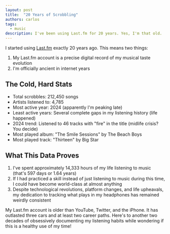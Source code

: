 ```yaml
---
layout: post
title:  "20 Years of Scrobbling"
authors: carlos
tags:
  - music
description: I've been using Last.fm for 20 years. Yes, I'm that old.
---
```


I started using [Last.fm](https://www.last.fm/user/txarly) exactly 20 years ago. This means two things:
1. My Last.fm account is a precise digital record of my musical taste evolution
2. I'm officially ancient in internet years

## The Cold, Hard Stats
* Total scrobbles: 212,450 songs
* Artists listened to: 4,785
* Most active year: 2024 (apparently I'm peaking late)
* Least active years: Several complete gaps in my listening history (life happened)
* 2024 trend: Listened to 46 tracks with "fire" in the title (midlife crisis? You decide)
* Most played album: "The Smile Sessions" by The Beach Boys
* Most played track: "Thirteen" by Big Star

## What This Data Proves
1. I've spent approximately 14,333 hours of my life listening to music (that's 597 days or 1.64 years)
2. If I had practiced a skill instead of just listening to music during this time, I could have become world-class at almost anything
3. Despite technological revolutions, platform changes, and life upheavals, my dedication to tracking what plays in my headphones has remained weirdly consistent

My Last.fm account is older than YouTube, Twitter, and the iPhone. It has outlasted three cars and at least two career paths. Here's to another two decades of obsessively documenting my listening habits while wondering if this is a healthy use of my time!
